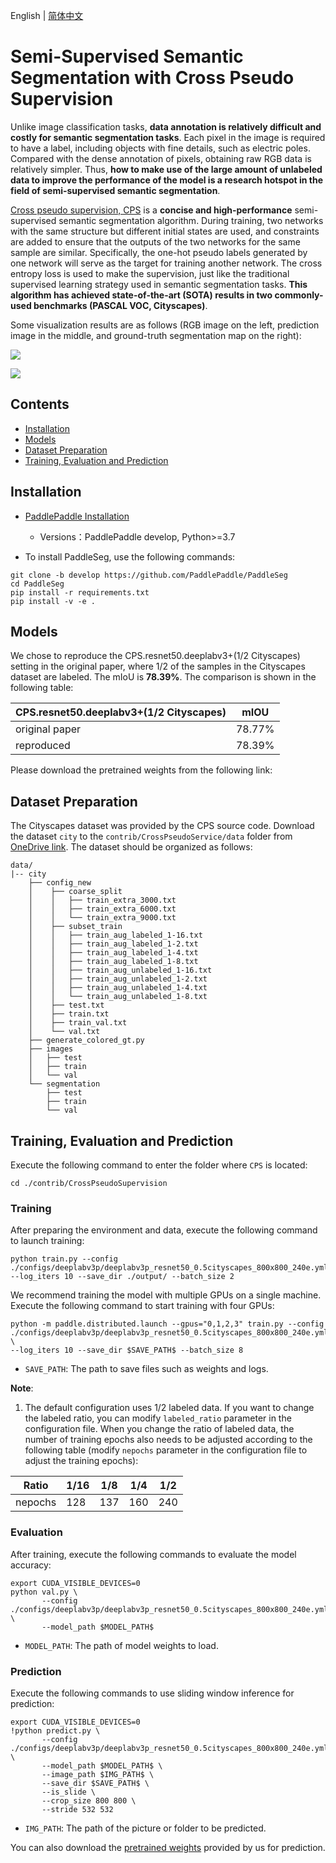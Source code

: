 English | [简体中文](README_CN.md)

# Semi-Supervised Semantic Segmentation with Cross Pseudo Supervision

Unlike image classification tasks, **data annotation is relatively difficult and costly for semantic segmentation tasks**. Each pixel in the image is required to have a label, including objects with fine details, such as electric poles. Compared with the dense annotation of pixels, obtaining raw RGB data is relatively simpler. Thus, **how to make use of the large amount of unlabeled data to improve the performance of the model is a research hotspot in the field of semi-supervised semantic segmentation**.

[Cross pseudo supervision, CPS](https://arxiv.org/abs/2106.01226) is a **concise and high-performance** semi-supervised semantic segmentation algorithm. During training, two networks with the same structure but different initial states are used, and constraints are added to ensure that the outputs of the two networks for the same sample are similar. Specifically, the one-hot pseudo labels generated by one network will serve as the target for training another network. The cross entropy loss is used to make the supervision, just like the traditional supervised learning strategy used in semantic segmentation tasks. **This algorithm has achieved state-of-the-art (SOTA) results in two commonly-used benchmarks (PASCAL VOC, Cityscapes)**.

Some visualization results are as follows (RGB image on the left, prediction image in the middle, and ground-truth segmentation map on the right):

![](https://user-images.githubusercontent.com/52785738/229003524-103fb081-dd36-4b19-b070-156d58467fe2.png)

![](https://user-images.githubusercontent.com/52785738/229003602-05cb2be1-8224-4600-8f6a-1ec58b909e47.png)

## Contents
- [Installation](#Installation)
- [Models](#Models)
- [Dataset Preparation](#Dataset-Preparation)
- [Training, Evaluation and Prediction](#Training-Evaluation-and-Prediction)

## Installation

- [PaddlePaddle Installation](https://www.paddlepaddle.org.cn/install/quick)
    - Versions：PaddlePaddle develop, Python>=3.7

- To install PaddleSeg, use the following commands:

```shell
git clone -b develop https://github.com/PaddlePaddle/PaddleSeg
cd PaddleSeg
pip install -r requirements.txt
pip install -v -e .
```

## Models

We chose to reproduce the CPS.resnet50.deeplabv3+(1/2 Cityscapes) setting in the original paper, where 1/2 of the samples in the Cityscapes dataset are labeled. The mIoU is **78.39%**. The comparison is shown in the following table:

| CPS.resnet50.deeplabv3+(1/2 Cityscapes) | mIOU |
| --- | --- |
| original paper | 78.77% |
| reproduced | 78.39% |

Please download the pretrained weights from the following link:

## Dataset Preparation

The Cityscapes dataset was provided by the CPS source code. Download the dataset `city` to the `contrib/CrossPseudoService/data` folder from [OneDrive link](https://pkueducn-my.sharepoint.com/:f:/g/personal/pkucxk_pku_edu_cn/EtjNKU0oVMhPkOKf9HTPlVsBIHYbACel6LSvcUeP4MXWVg?e=139icd). The dataset should be organized as follows:


```
data/
|-- city
    ├── config_new
    │    ├── coarse_split
    │    │   ├── train_extra_3000.txt
    │    │   ├── train_extra_6000.txt
    │    │   └── train_extra_9000.txt
    │    ├── subset_train
    │    │   ├── train_aug_labeled_1-16.txt
    │    │   ├── train_aug_labeled_1-2.txt
    │    │   ├── train_aug_labeled_1-4.txt
    │    │   ├── train_aug_labeled_1-8.txt
    │    │   ├── train_aug_unlabeled_1-16.txt
    │    │   ├── train_aug_unlabeled_1-2.txt
    │    │   ├── train_aug_unlabeled_1-4.txt
    │    │   └── train_aug_unlabeled_1-8.txt
    │    ├── test.txt
    │    ├── train.txt
    │    ├── train_val.txt
    │    └── val.txt  
    ├── generate_colored_gt.py
    ├── images
    │   ├── test
    │   ├── train
    │   └── val
    └── segmentation
        ├── test
        ├── train
        └── val
```

## Training, Evaluation and Prediction

Execute the following command to enter the folder where `CPS` is located:
```shell
cd ./contrib/CrossPseudoSupervision
```

### Training

After preparing the environment and data, execute the following command to launch training:

```shell
python train.py --config ./configs/deeplabv3p/deeplabv3p_resnet50_0.5cityscapes_800x800_240e.yml --log_iters 10 --save_dir ./output/ --batch_size 2
```

We recommend training the model with multiple GPUs on a single machine. Execute the following command to start training with four GPUs:

```shell
python -m paddle.distributed.launch --gpus="0,1,2,3" train.py --config ./configs/deeplabv3p/deeplabv3p_resnet50_0.5cityscapes_800x800_240e.yml \
--log_iters 10 --save_dir $SAVE_PATH$ --batch_size 8
```

- `SAVE_PATH`: The path to save files such as weights and logs.

**Note**:
1. The default configuration uses 1/2 labeled data. If you want to change the labeled ratio, you can modify `labeled_ratio` parameter in the configuration file. When you change the ratio of labeled data, the number of training epochs also needs to be adjusted according to the following table (modify `nepochs` parameter in the configuration file to adjust the training epochs):

| Ratio    | 1/16 | 1/8  | 1/4  | 1/2  |
| ---------- | ---- | ---- | ---- | ---- |
| nepochs | 128  | 137  | 160  | 240  |


### Evaluation

After training, execute the following commands to evaluate the model accuracy:

```shell
export CUDA_VISIBLE_DEVICES=0
python val.py \
       --config ./configs/deeplabv3p/deeplabv3p_resnet50_0.5cityscapes_800x800_240e.yml \
       --model_path $MODEL_PATH$
```

- `MODEL_PATH`: The path of model weights to load.

### Prediction

Execute the following commands to use sliding window inference for prediction:

```shell
export CUDA_VISIBLE_DEVICES=0
!python predict.py \
       --config ./configs/deeplabv3p/deeplabv3p_resnet50_0.5cityscapes_800x800_240e.yml \
       --model_path $MODEL_PATH$ \
       --image_path $IMG_PATH$ \
       --save_dir $SAVE_PATH$ \
       --is_slide \
       --crop_size 800 800 \
       --stride 532 532
```

- `IMG_PATH`: The path of the picture or folder to be predicted.

You can also download the [pretrained weights]() provided by us for prediction.

